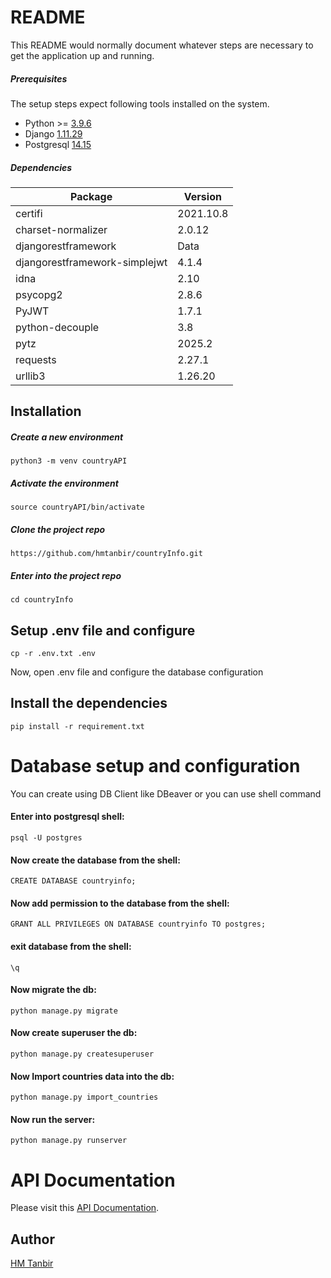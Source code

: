 # README

This README would normally document whatever steps are necessary to get the
application up and running.


##### Prerequisites
The setup steps expect following tools installed on the system.

- Python >= [3.9.6](javascript:void(0);)
- Django [1.11.29](javascript:void(0);)
- Postgresql [14.15](javascript:void(0);)

##### Dependencies
| Package                       | Version   |
|-------------------------------|-----------|
| certifi                       | 2021.10.8 |
| charset-normalizer            | 2.0.12    |
| djangorestframework           | Data      |
| djangorestframework-simplejwt | 4.1.4     |
| idna                          | 2.10      |
| psycopg2                      | 2.8.6     |
| PyJWT                         | 1.7.1     |
| python-decouple               | 3.8       |
| pytz                          | 2025.2    |
| requests                      | 2.27.1    |
| urllib3                       | 1.26.20   |


## Installation

##### Create a new environment

```
python3 -m venv countryAPI
```

##### Activate the environment

```
source countryAPI/bin/activate
```

##### Clone the project repo

```
https://github.com/hmtanbir/countryInfo.git
```

##### Enter into the project repo

```
cd countryInfo
```

## Setup .env file and configure

```
cp -r .env.txt .env
```
Now, open .env file and configure the database configuration

## Install the dependencies

```
pip install -r requirement.txt
```


# Database setup and configuration

You can create using DB Client like DBeaver or you can use shell command

#### Enter into postgresql shell:
```
psql -U postgres
```

#### Now create the database from the shell:

```
CREATE DATABASE countryinfo;
```
#### Now add permission to the database from the shell:
```
GRANT ALL PRIVILEGES ON DATABASE countryinfo TO postgres;
```

#### exit database from the shell:

```
\q
```


#### Now migrate the db:

```
python manage.py migrate
```

#### Now create superuser the db:

```
python manage.py createsuperuser
```

#### Now Import countries data into the db:

```
python manage.py import_countries
```

#### Now run the server:

```
python manage.py runserver
```




# API Documentation
Please visit this [API Documentation](https://documenter.getpostman.com/view/33611649/2sB2j968eL).


## Author
[HM Tanbir](https://linkedin.com/in/hmtanbir)
